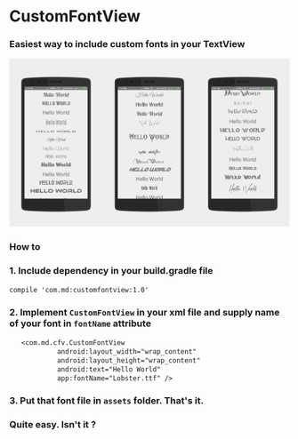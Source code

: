 # CustomFontView
###  Easiest way to include custom fonts in your TextView

![CustomFontView Demo](screenshots.png)

###  How to 

### 1. Include dependency in your build.gradle file
```
compile 'com.md:customfontview:1.0'
```
### 2. Implement `CustomFontView` in your xml file and supply name of your font in `fontName` attribute
```
   <com.md.cfv.CustomFontView
            android:layout_width="wrap_content"
            android:layout_height="wrap_content"
            android:text="Hello World"
            app:fontName="Lobster.ttf" />
```
### 3. Put that font file in `assets` folder. That's it.

### Quite easy. Isn't it ?
